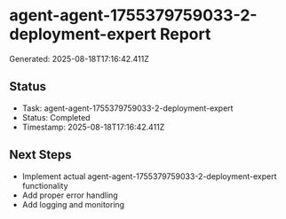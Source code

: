 # agent-agent-1755379759033-2-deployment-expert Report

Generated: 2025-08-18T17:16:42.411Z

## Status
- Task: agent-agent-1755379759033-2-deployment-expert
- Status: Completed
- Timestamp: 2025-08-18T17:16:42.411Z

## Next Steps
- Implement actual agent-agent-1755379759033-2-deployment-expert functionality
- Add proper error handling
- Add logging and monitoring
